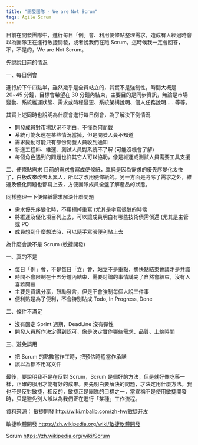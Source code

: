 ```yaml
---
title: "開發團隊 - We are Not Scrum"
tags: Agile Scrum
---
```


目前在開發團隊中，進行每日「例」會、利用便條貼整理需求，造成有人經過時會以為團隊正在進行敏捷開發，或者說我們在跑 Scrum。這時候我一定會回答，不，不是的，We are Not Scrum。

先說說目前的情況

一、每日例會

進行於下午四點半，雖然幾乎是全員站立的，其實不是強制性，時間大概是 20~45 分鐘，目標會希望在 30 分鐘內結束，主要目的是同步資訊，無論是市場變動、系統維運狀態、需求或時程變更、系統架構說明、個人任務說明……等等。

其實上述同時也說明為什麼會進行每日例會，為了解決下例情況

- 開發成員對市場狀況不明白，不懂為何而戰
- 系統可能永遠在某些情況當掉，但是開發人員不知道
- 需求變動可能只有部份開發人員收到通知
- 新進工程師、維運、測試人員對系統不了解 (可能沒機會了解)
- 每個角色遇到的問題也許其它人可以協助，像是維運或測試人員需要工具支援

二、便條貼需求
目前的需求會寫成便條紙，單純是因為需求的優先序變化太快了，白板改來改去太累人，所以才改用便條紙的。另一方面是將除了需求之外，維運及優化問題也都寫上去，方便團隊成員全盤了解產品的狀態。

同樣整理一下便條紙需求解決什麼問題

- 需求優先序變化時，不用擦掉重寫 (尤其是字寫很醜的時候
- 將維運及優化項目列上去，可以讓成員明白有哪些技術債需償還 (尤其是主管或 PO
- 成員想到什麼想法時，可以隨手寫張便利貼上去

為什麼會說不是 Scrum (敏捷開發)

一、真的不是

- 每日「例」會，不是每日「立」會，站立不是重點，想快點結束會議才是共識
- 時間不會限制在十五分鐘內結束，需要討論的事情講完了自然會結束，沒有人喜歡開會
- 主要是資訊分享，鼓勵發言，但是不會強制每個人說三件事
- 便利貼是為了便利，不會特別貼成 Todo, In Progress, Done

二、條件不滿足

- 沒有固定 Sprint 週期，DeadLine 沒有彈性
- 開發人員所作決定得到認可，像是決定實作哪些需求、品質、上線時間

三、避免誤用

- 把 Scrum 的點數當作工時，把預估時程當作承諾
- 誤以為都不用寫文件

最後，要說明我不是在反對 Scrum，Scrum 是個好的方法，但是就好像吃藥一樣，正確的服用才能有好的成果。要先明白要解決的問題，才決定用什麼方法。我也不是反對敏捷，相反的，敏捷正是團隊的目標之一，當宣稱不是使用敏捷開發時，只是避免別人誤以為我們正在進行「某種」工作流程。

資料來源：
敏捷開發
http://wiki.mbalib.com/zh-tw/敏捷开发

敏捷軟體開發
https://zh.wikipedia.org/wiki/敏捷軟體開發

Scrum
https://zh.wikipedia.org/wiki/Scrum
